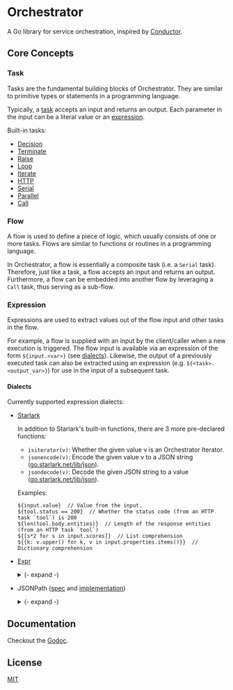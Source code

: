 # Orchestrator

A Go library for service orchestration, inspired by [Conductor][1].


## Core Concepts

### Task

Tasks are the fundamental building blocks of Orchestrator. They are similar to primitive types or statements in a programming language.

Typically, a [task](task.schema.json) accepts an input and returns an output. Each parameter in the input can be a literal value or an [expression](#expression).

Built-in tasks:

- [Decision](https://pkg.go.dev/github.com/RussellLuo/orchestrator/builtin#Decision)
- [Terminate](https://pkg.go.dev/github.com/RussellLuo/orchestrator/builtin#Terminate)
- [Raise](https://pkg.go.dev/github.com/RussellLuo/orchestrator/builtin#Raise)
- [Loop](https://pkg.go.dev/github.com/RussellLuo/orchestrator/builtin#Loop)
- [Iterate](https://pkg.go.dev/github.com/RussellLuo/orchestrator/builtin#Iterate)
- [HTTP](https://pkg.go.dev/github.com/RussellLuo/orchestrator/builtin#HTTP)
- [Serial](https://pkg.go.dev/github.com/RussellLuo/orchestrator/builtin#Serial)
- [Parallel](https://pkg.go.dev/github.com/RussellLuo/orchestrator/builtin#Parallel)
- [Call](https://pkg.go.dev/github.com/RussellLuo/orchestrator/builtin#Call)


### Flow

A flow is used to define a piece of logic, which usually consists of one or more tasks. Flows are similar to functions or routines in a programming language.

In Orchestrator, a flow is essentially a composite task (i.e. a `Serial` task). Therefore, just like a task, a flow accepts an input and returns an output. Furthermore, a flow can be embedded into another flow by leveraging a `Call` task, thus serving as a sub-flow.

### Expression

Expressions are used to extract values out of the flow input and other tasks in the flow.

For example, a flow is supplied with an input by the client/caller when a new execution is triggered. The flow input is available via an expression of the form `${input.<var>}` (see [dialects](#dialects)). Likewise, the output of a previously executed task can also be extracted using an expression (e.g. `${<task>.<output_var>}`) for use in the input of a subsequent task.


#### Dialects

Currently supported expression dialects:

- [Starlark][3]

    In addition to Starlark's built-in functions, there are 3 more pre-declared functions:
    - `isiterator(v)`: Whether the given value v is an Orchestrator Iterator.
    - `jsonencode(v)`: Encode the given value v to a JSON string ([go.starlark.net/lib/json](https://pkg.go.dev/go.starlark.net/lib/json)).
    - `jsondecode(v)`: Decode the given JSON string to a value ([go.starlark.net/lib/json](https://pkg.go.dev/go.starlark.net/lib/json)).

    Examples:

    ```
    ${input.value}  // Value from the input.
    ${tool.status == 200}  // Whether the status code (from an HTTP task `tool`) is 200
    ${len(tool.body.entities)}  // Length of the response entities (from an HTTP task `tool`)
    ${[s*2 for s in input.scores]}  // List comprehension
    ${{k: v.upper() for k, v in input.properties.items()}}  // Dictionary comprehension
    ```

- [Expr][4]

    <details>
      <summary> (- expand -) </summary>

    Examples:

    ```
    #{input.value}  // Value from the input.
    #{tool.status == 200}  // Whether the status code (from an HTTP task `tool`) is 200
    #{len(tool.body.entities)}  // Length of the response entities (from an HTTP task `tool`)
    //#{[s*2 for s in input.scores]}  // UNSUPPORTED
    //#{{k: v.upper() for k, v in input.properties.items()}}  // UNSUPPORTED
    ```

    </details>

- JSONPath ([spec][5] and [implementation][6])

    <details>
      <summary> (- expand -) </summary>

    Examples:

    ```
    @{input.value}  // Value from the input.
    //@{tool.status == 200}  // UNSUPPORTED
    //@{len(tool.body.entities)}  // UNSUPPORTED
    //@{[s*2 for s in input.scores]}  // UNSUPPORTED
    //@{{k: v.upper() for k, v in input.properties.items()}}  // UNSUPPORTED
    ```

    </details>


## Documentation

Checkout the [Godoc][2].


## License

[MIT](LICENSE)


[1]: https://github.com/Netflix/conductor
[2]: https://pkg.go.dev/github.com/RussellLuo/orchestrator
[3]: https://github.com/google/starlark-go/blob/master/doc/spec.md#expressions
[4]: https://expr.medv.io/
[5]: https://goessner.net/articles/JsonPath/
[6]: https://github.com/PaesslerAG/jsonpath
